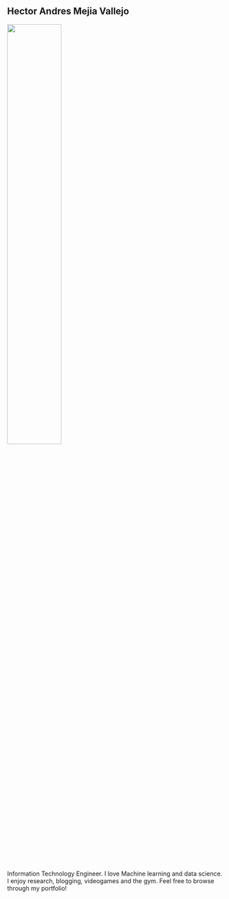 ## Hector Andres Mejia Vallejo

<img src="https://user-images.githubusercontent.com/41920808/134074497-da4e3cc1-c71d-4c94-9fd9-5b63ac25164e.jpg" width=50% style="margin: auto">

Information Technology Engineer. I love Machine learning and data science. I enjoy research, blogging, videogames and the gym. Feel free to browse through my portfolio!






